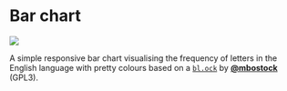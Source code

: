 # Bar chart

[![][cover]][url]

A simple responsive bar chart visualising the frequency of letters in the
English language with pretty colours based on a [`bl.ock`][block] by
[**@mbostock**][block-author] (GPL3).

[block]: https://bl.ocks.org/mbostock/3885304

[block-author]: https://github.com/mbostock

[cover]: preview.png

[url]: https://cmda-fe3.github.io/course-17-18/class-1-bar/wooorm/
